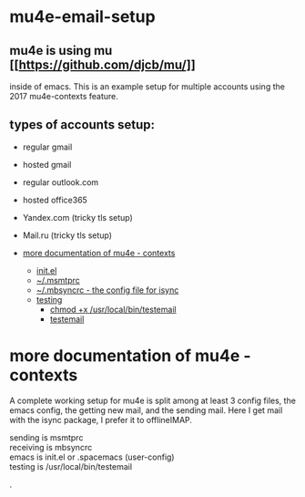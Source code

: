 # mu4e-email-setup

## mu4e is using mu  [[https://github.com/djcb/mu/]]
inside of emacs.  This is an example setup for multiple accounts using the 2017 mu4e-contexts feature.

## types of accounts setup:
- regular gmail
- hosted  gmail
- regular outlook.com
- hosted  office365
- Yandex.com  (tricky tls setup)
- Mail.ru     (tricky tls setup)

- [more documentation of mu4e - contexts](#sec-1)
  - [init.el](#sec-1-1)
  - [~/.msmtprc](#sec-1-2)
  - [~/.mbsyncrc   - the config file for isync](#sec-1-3)
  - [testing](#sec-1-4)
    - [chmod +x /usr/local/bin/testemail](#sec-1-4-1)
    - [testemail](#sec-1-4-2)

# more documentation of mu4e - contexts<a id="sec-1"></a>

A complete working setup for mu4e is split among at least 3 config files, the emacs config, the getting new mail, and the sending mail.  Here I get mail with the isync package, I prefer it to offlineIMAP.

sending is msmtprc  
receiving is mbsyncrc   
emacs is init.el or .spacemacs (user-config)   
testing is /usr/local/bin/testemail  


.

